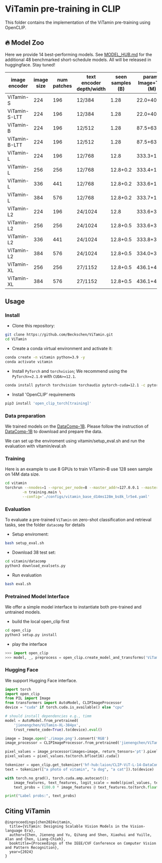 # ViTamin pre-training in CLIP

This folder contains the implementation of the ViTamin pre-training using OpenCLIP.

## 🔥 Model Zoo
Here we provide 14 best-performing models. See [MODEL_HUB.md](./ViTamin/MODEL_HUB.md) for the additional 48 benchmarked short-schedule models. All will be released in huggingface. Stay tuned!

| image encoder | image size | num patches | text encoder depth/width | seen samples (B) | params Image+Text (M) | MACs Image+Text (G) | ImageNet Acc. | avg. 38 datasets | download |
|---------------|------------|-------------|--------------------------|-------------------|----------------------------------|----------------------|---------------|------------------|-----------------------|
| ViTamin-S     | 224        | 196         | 12/384                   | 1.28              | 22.0+40.4                       | 5.50+1.64            | 62.2          | 53.2             | [[checkpoint]](google.com)                |
| ViTamin-S-LTT  | 224       | 196         | 12/384                   | 1.28              | 22.0+40.4                       | 5.50+1.64            | 63.4          |54.6              | [[checkpoint]](google.com)                | 
| ViTamin-B     | 224        | 196         | 12/512                   | 1.28              | 87.5+63.4                       | 21.8+2.9             | 68.9          | 57.7             | [[checkpoint]](google.com)                  |
| ViTamin-B-LTT  | 224       | 196         | 12/512                   | 1.28              | 87.5+63.4                       | 21.8+2.9             | 70.8          | 59.4             | [[checkpoint]](google.com)                  |
| ViTamin-L     | 224        | 196         | 12/768                   | 12.8              | 333.3+123.7                     | 72.6+6.6             | 80.8          | 66.7             | [[checkpoint]](google.com)                  |
| ViTamin-L     | 256        | 256         | 12/768                   | 12.8+0.2          | 333.4+123.7                     | 94.8+6.6             | 81.2          | 67.0             | [[checkpoint]](google.com)                  | 
| ViTamin-L     | 336        | 441         | 12/768                   | 12.8+0.2          | 333.6+123.7                     | 163.4+6.6            | 81.6          | 67.0             | [[checkpoint]](google.com)                  | 
| ViTamin-L     | 384        | 576         | 12/768                   | 12.8+0.2          | 333.7+123.7                     | 213.4+6.6            | 81.8          | 67.2             | [[checkpoint]](google.com)                  | 
| ViTamin-L2    | 224        | 196         | 24/1024                  | 12.8              | 333.6+354.0                     | 72.6+23.3            | 80.9          | 66.4             | [[checkpoint]](google.com)                  | 
| ViTamin-L2    | 256        | 256         | 24/1024                  | 12.8+0.5          | 333.6+354.0                     | 94.8+23.3            | 81.5          | 67.4             | [[checkpoint]](google.com)                  | 
| ViTamin-L2    | 336        | 441         | 24/1024                  | 12.8+0.5          | 333.8+354.0                     | 163.4+23.3           | 81.8          | 67.8             | [[checkpoint]](google.com)                  | 
| ViTamin-L2    | 384        | 576         | 24/1024                  | 12.8+0.5          | 334.0+354.0                     | 213.4+23.3           | 82.1          | 68.1             | [[checkpoint]](google.com)                  | 
| ViTamin-XL    | 256        | 256         | 27/1152                  | 12.8+0.5          | 436.1+488.7                     | 125.3+33.1           | 81.9          | 67.7             | [[checkpoint]](google.com)                  | 
| ViTamin-XL    | 384        | 576         | 27/1152                  | 12.8+0.5          | 436.1+488.7                     | 125.3+33.1           | 82.6          | 68.1             | [[checkpoint]](google.com)                  | 
## Usage
### Install

- Clone this repository:

```bash
git clone https://github.com/Beckschen/ViTamin.git
cd ViTamin
```

- Create a conda virtual environment and activate it:

```bash
conda create -n vitamin python=3.9 -y
conda activate vitamin
```

- Install `PyTorch` and `torchvision`; We recommend using the  `PyTorch>=2.1.0`  with `CUDA>=12.1`.


```bash
conda install pytorch torchvision torchaudio pytorch-cuda=12.1 -c pytorch -c nvidia
```

- Install 'OpenCLIP' requirements

```bash
pip3 install 'open_clip_torch[training]'
```

### Data preparation

We trained models on the [DataComp-1B](https://github.com/mlfoundations/datacomp). Please follow the instruction of [DataComp-1B](https://github.com/mlfoundations/datacomp) to download and prepare the data. 

We can set up the enviroment using vitamin/setup_eval.sh and run the evaluation with vitamin/eval.sh

### Training
Here is an example to use 8 GPUs to train ViTamin-B use 128 seen sample on 14M data size.

```bash
cd vitamin
torchrun --nnodes=1 --nproc_per_node=8 --master_addr=127.0.0.1 --master_port=9999 --node_rank=0 \
        -m training.main \
        --config='./configs/vitamin_base_d14ms128m_bs8k_lr5e4.yaml'
```



### Evaluation

To evaluate a pre-trained `ViTamin` on zero-shot classification and retrieval tasks, see the folder `datacomp` for details

- Setup enviroment:
```bash
bash setup_eval.sh
```

- Download 38 test set:
```bash
cd vitamin/datacomp
python3 download_evalsets.py
```

- Run evaluation
```bash
bash eval.sh
```

### Pretrained Model Interface

We offer a simple model interface to instantiate both pre-trained and untrained models.

- build the local open_clip first
```bash
cd open_clip
python3 setup.py install
```
- play the interface
```python
>>> import open_clip
>>> model, _, preprocess = open_clip.create_model_and_transforms('ViTamin-L2', pretrained='~/vitmain_l_datacomp1b_s13b_b90k.bin')
```

### Hugging Face

We support Hugging Face interface.

```python
import torch
import open_clip
from PIL import Image
from transformers import AutoModel, CLIPImageProcessor
device = "cuda" if torch.cuda.is_available() else "cpu"

# should install dependencies e.g., timm
model = AutoModel.from_pretrained(
    'jienengchen/ViTamin-XL-384px',
    trust_remote_code=True).to(device).eval()

image = Image.open('./image.png').convert('RGB')
image_processor = CLIPImageProcessor.from_pretrained('jienengchen/ViTamin-XL-384px')

pixel_values = image_processor(images=image, return_tensors='pt').pixel_values
pixel_values = pixel_values.to(torch.bfloat16).cuda()

tokenizer = open_clip.get_tokenizer('hf-hub:laion/CLIP-ViT-L-14-DataComp.XL-s13B-b90K')
text = tokenizer(["a photo of vitamin", "a dog", "a cat"]).to(device)

with torch.no_grad(), torch.cuda.amp.autocast():
    image_features, text_features, logit_scale = model(pixel_values, text)
    text_probs = (100.0 * image_features @ text_features.to(torch.float).T).softmax(dim=-1)

print("Label probs:", text_probs) 

```

## Citing ViTamin

```
@inproceedings{chen2024vitamin,
  title={ViTamin: Designing Scalable Vision Models in the Vision-language Era},
  author={Chen, Jieneng and Yu, Qihang and Shen, Xiaohui and Yuille, Alan and Chen, Liang-Chieh},
  booktitle={Proceedings of the IEEE/CVF Conference on Computer Vision and Pattern Recognition},
  year={2024}
}
```